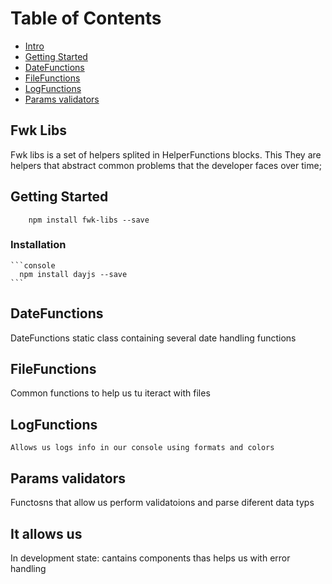 # Table of Contents

- [Intro](#fwk_libs)
- [Getting Started](#getting_started)
- [DateFunctions](#dateFunctions)
- [FileFunctions](#fileFunctions)
- [LogFunctions](#LogFunctions)
- [Params validators](#params_validators)

## Fwk Libs

Fwk libs is a set of helpers splited in HelperFunctions blocks. This
They are helpers that abstract common problems that the developer faces over time;

## Getting Started

```console
    npm install fwk-libs --save
```

### Installation

    ```console
      npm install dayjs --save
    ```

## DateFunctions

DateFunctions static class containing several date handling functions

## FileFunctions

Common functions to help us tu iteract with files

## LogFunctions

    Allows us logs info in our console using formats and colors

## Params validators

Functosns that allow us perform validatoions and parse diferent data typs

## It allows us

In development state: cantains components thas helps us with error handling
